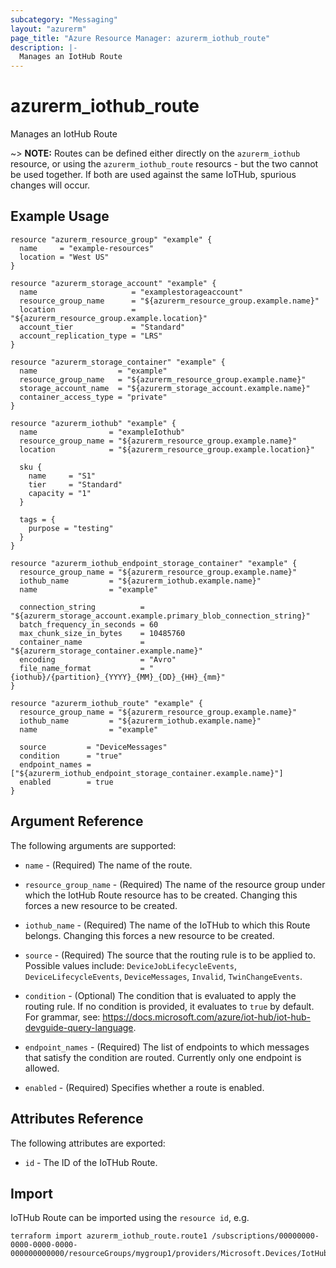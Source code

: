 ```yaml
---
subcategory: "Messaging"
layout: "azurerm"
page_title: "Azure Resource Manager: azurerm_iothub_route"
description: |-
  Manages an IotHub Route
---
```


# azurerm_iothub_route

Manages an IotHub Route

~> **NOTE:** Routes can be defined either directly on the `azurerm_iothub` resource, or using the `azurerm_iothub_route` resourcs - but the two cannot be used together. If both are used against the same IoTHub, spurious changes will occur.

## Example Usage

```hcl
resource "azurerm_resource_group" "example" {
  name     = "example-resources"
  location = "West US"
}

resource "azurerm_storage_account" "example" {
  name                     = "examplestorageaccount"
  resource_group_name      = "${azurerm_resource_group.example.name}"
  location                 = "${azurerm_resource_group.example.location}"
  account_tier             = "Standard"
  account_replication_type = "LRS"
}

resource "azurerm_storage_container" "example" {
  name                  = "example"
  resource_group_name   = "${azurerm_resource_group.example.name}"
  storage_account_name  = "${azurerm_storage_account.example.name}"
  container_access_type = "private"
}

resource "azurerm_iothub" "example" {
  name                = "exampleIothub"
  resource_group_name = "${azurerm_resource_group.example.name}"
  location            = "${azurerm_resource_group.example.location}"

  sku {
    name     = "S1"
    tier     = "Standard"
    capacity = "1"
  }

  tags = {
    purpose = "testing"
  }
}

resource "azurerm_iothub_endpoint_storage_container" "example" {
  resource_group_name = "${azurerm_resource_group.example.name}"
  iothub_name         = "${azurerm_iothub.example.name}"
  name                = "example"

  connection_string          = "${azurerm_storage_account.example.primary_blob_connection_string}"
  batch_frequency_in_seconds = 60
  max_chunk_size_in_bytes    = 10485760
  container_name             = "${azurerm_storage_container.example.name}"
  encoding                   = "Avro"
  file_name_format           = "{iothub}/{partition}_{YYYY}_{MM}_{DD}_{HH}_{mm}"
}

resource "azurerm_iothub_route" "example" {
  resource_group_name = "${azurerm_resource_group.example.name}"
  iothub_name         = "${azurerm_iothub.example.name}"
  name                = "example"

  source         = "DeviceMessages"
  condition      = "true"
  endpoint_names = ["${azurerm_iothub_endpoint_storage_container.example.name}"]
  enabled        = true
}

```

## Argument Reference

The following arguments are supported:

* `name` - (Required) The name of the route.

* `resource_group_name` - (Required) The name of the resource group under which the IotHub Route resource has to be created. Changing this forces a new resource to be created.

* `iothub_name` - (Required) The name of the IoTHub to which this Route belongs. Changing this forces a new resource to be created.

* `source` - (Required) The source that the routing rule is to be applied to. Possible values include: `DeviceJobLifecycleEvents`, `DeviceLifecycleEvents`, `DeviceMessages`, `Invalid`, `TwinChangeEvents`.

* `condition` - (Optional) The condition that is evaluated to apply the routing rule. If no condition is provided, it evaluates to `true` by default. For grammar, see: https://docs.microsoft.com/azure/iot-hub/iot-hub-devguide-query-language.

* `endpoint_names` - (Required) The list of endpoints to which messages that satisfy the condition are routed. Currently only one endpoint is allowed.

* `enabled` - (Required) Specifies whether a route is enabled.

## Attributes Reference

The following attributes are exported:

* `id` - The ID of the IoTHub Route.

## Import

IoTHub Route can be imported using the `resource id`, e.g.

```shell
terraform import azurerm_iothub_route.route1 /subscriptions/00000000-0000-0000-0000-000000000000/resourceGroups/mygroup1/providers/Microsoft.Devices/IotHubs/hub1/Routes/route1
```
